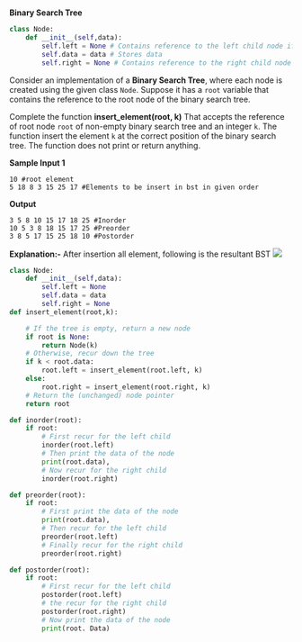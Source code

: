 # 
**Binary Search Tree**

```python
class Node:
    def __init__(self,data):
        self.left = None # Contains reference to the left child node if it exists, otherwise None
        self.data = data # Stores data
        self.right = None # Contains reference to the right child node if it exists, otherwise None

```

Consider an implementation of a  **Binary Search Tree**, where each node is created using the given class  `Node`. Suppose it has a  `root`  variable that contains the reference to the root node of the binary search tree.

Complete the function  **insert_element(root, k)**  That accepts the reference of root node  `root`  of non-empty binary search tree and an integer  `k`. The function insert the element  `k`  at the correct position of the binary search tree. The function does not print or return anything.

**Sample Input 1**

```
10 #root element
5 18 8 3 15 25 17 #Elements to be insert in bst in given order

```

**Output**

```
3 5 8 10 15 17 18 25 #Inorder
10 5 3 8 18 15 17 25 #Preorder
3 8 5 17 15 25 18 10 #Postorder

```

**Explanation:-**  After insertion all element, following is the resultant BST
![](https://backend.seek.onlinedegree.iitm.ac.in/23t2_cs2002/assets/img/mockppa5.png)

```python
class Node:
    def __init__(self,data):
        self.left = None
        self.data = data
        self.right = None
def insert_element(root,k):

    # If the tree is empty, return a new node
    if root is None:
        return Node(k)
    # Otherwise, recur down the tree
    if k < root.data:
        root.left = insert_element(root.left, k)
    else:
        root.right = insert_element(root.right, k)
    # Return the (unchanged) node pointer
    return root

def inorder(root):
    if root:
        # First recur for the left child
        inorder(root.left)
        # Then print the data of the node
        print(root.data),
        # Now recur for the right child
        inorder(root.right)

def preorder(root):
    if root:
        # First print the data of the node
        print(root.data),
        # Then recur for the left child
        preorder(root.left)
        # Finally recur for the right child
        preorder(root.right)

def postorder(root):
    if root:
        # First recur for the left child
        postorder(root.left)
        # the recur for the right child
        postorder(root.right)
        # Now print the data of the node
        print(root. Data)

```
